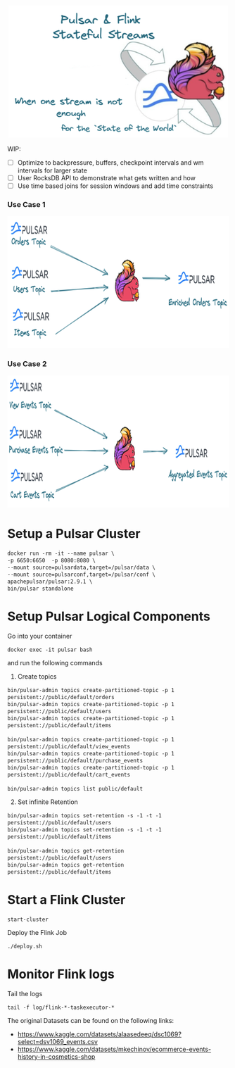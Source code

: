 <p align="center">
    <img src="images/pf1.png" width="500" height="300">
</p>


WIP:
- [ ] Optimize to backpressure, buffers, checkpoint intervals and wm intervals for larger state 
- [ ] User RocksDB API to demonstrate what gets written and how
- [ ] Use time based joins for session windows and add time constraints

### Use Case 1

<p align="center">
    <img src="images/pf2.png" width="800" height="300">
</p>

### Use Case 2
<p align="center">
    <img src="images/pf3.png" width="800" height="300">
</p>

Setup a Pulsar Cluster
======================
```shell
docker run -rm -it --name pulsar \
-p 6650:6650  -p 8080:8080 \
--mount source=pulsardata,target=/pulsar/data \
--mount source=pulsarconf,target=/pulsar/conf \
apachepulsar/pulsar:2.9.1 \
bin/pulsar standalone
```

Setup Pulsar Logical Components
===============================
Go into your container
```shell
docker exec -it pulsar bash
```

and run the following commands
1. Create topics
```shell
bin/pulsar-admin topics create-partitioned-topic -p 1 persistent://public/default/orders
bin/pulsar-admin topics create-partitioned-topic -p 1 persistent://public/default/users
bin/pulsar-admin topics create-partitioned-topic -p 1 persistent://public/default/items

bin/pulsar-admin topics create-partitioned-topic -p 1 persistent://public/default/view_events
bin/pulsar-admin topics create-partitioned-topic -p 1 persistent://public/default/purchase_events
bin/pulsar-admin topics create-partitioned-topic -p 1 persistent://public/default/cart_events

bin/pulsar-admin topics list public/default
```

2. Set infinite Retention
```shell
bin/pulsar-admin topics set-retention -s -1 -t -1 persistent://public/default/users
bin/pulsar-admin topics set-retention -s -1 -t -1 persistent://public/default/items

bin/pulsar-admin topics get-retention persistent://public/default/users
bin/pulsar-admin topics get-retention persistent://public/default/items
```

Start a Flink Cluster
=====================
```shell
start-cluster
```

Deploy the Flink Job
```shell
./deploy.sh
```

Monitor Flink logs
==================
Tail the logs
```shell
tail -f log/flink-*-taskexecutor-*
```

The original Datasets can be found on the following links:
- https://www.kaggle.com/datasets/alaasedeeq/dsc1069?select=dsv1069_events.csv
- https://www.kaggle.com/datasets/mkechinov/ecommerce-events-history-in-cosmetics-shop